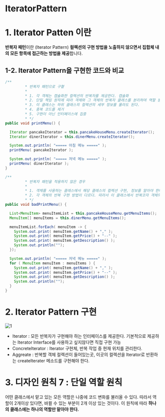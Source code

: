 # IteratorPattern

# 1. Iterator Patten 이란

**반복자 패턴**이란 (Iterator Pattern) **컬렉션의 구현 방법을 노출하지 않으면서 집합체 내의 모든 항목에 접근하는 방법을 제공**합니다.



## 1-2. Iterator Pattern을 구현한 코드와 비교

```java
/**
		 * 반복자 패턴으로 구혙
		 *
		 * 1. 각 객체는 캡슐화한 컬렉션의 반복자를 제공한다. 캡슐화
		 * 2. 단일 책임 원칙에 따라 객체와 그 객체의 반복자 클래스를 분리하여 역할 분리
		 * 3. 이 클래스는 하위 클래스의 컬렉션의 세부 정보를 몰라도 된다.
		 * 4. 중복 코드를 제거
		 * 5. 구현이 아닌 인터페이스에 집중
		 * */
public void printMenu() {

  Iterator pancakeIterator = this.pancakeHouseMenu.createIterator();
  Iterator dinerIterator = this.dinerMenu.createIterator();

  System.out.println( "===== 아침 메뉴 =====" );
  printMenu( pancakeIterator );

  System.out.println( "===== 저녁 메뉴 =====" );
  printMenu( dinerIterator );
}

/**
		 * 반복자 패턴을 적용하지 않은 경우
		 *
		 * 1. 객체를 사용하는 클래스에서 해당 클래스의 컬렉션 구현, 정보를 알아야 한다. 캡슐화가 안된다.
		 * 2. 각 객체의 반복 구현 방법이 다르다. 따라서 이 클래스에서 반복코자 객체의 컬렉션 정보를 알아야 한다.
		 * */
public void badPrintMenu() {

  List<MenuItem> menuItemList = this.pancakeHouseMenu.getMenuItems();
  MenuItem[] menuItems = this.dinerMenu.getMenuItems();

  menuItemList.forEach( menuItem -> {
    System.out.print( menuItem.getName() + "," );
    System.out.print( menuItem.getPrice() + "--" );
    System.out.print( menuItem.getDescription() );
    System.out.println("");
  });

  System.out.println( "===== 저녁 메뉴 =====" );
  for ( MenuItem menuItem : menuItems ) {
    System.out.print( menuItem.getName() + "," );
    System.out.print( menuItem.getPrice() + "--" );
    System.out.print( menuItem.getDescription() );
    System.out.println("");
  }
}
```



# 2. Iterator Pattern 구현

![1](https://user-images.githubusercontent.com/68282095/181517984-56f7f3db-289b-4ad3-b032-d144b27d9ea9.png)

- Iterator : 모든 반복자가 구현해야 하는 인터페이스를 제공한다. 기본적으로 제공하는 Iterator Interface를 사용하고 싶지않다면 직접 구현 가능
- ConcreteIterator : Iterator 구현체, 반복 작업 중 현재 위치를 관리한다.
- Aggreate : 반복할 객체 컬렉션이 들어있는곳, 이곳의 컬렉션을 Iterator로 반환하는 createIterater 메소드를 구현해야 한다.

# 3. 디자인 원칙 7 : 단일 역할 원칙

어떤 클래스에서 맡고 있는 모든 역할은 나중에 코드 변화를 불러올 수 있다. 따라서 역할이 2개이상 있다면, 바뀔 수 있는 부분이 2개 이상 있는 것이다. 이 원칙에 따라 **하나의 클래스에는 하나의 역할만 맡아야 한다.**